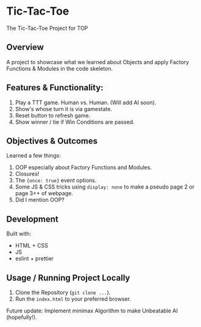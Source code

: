 # Tic-Tac-Toe

The Tic-Tac-Toe Project for TOP

## Overview

A project to showcase what we learned about Objects and apply Factory Functions & Modules in the code skeleton.

## Features & Functionality:

1. Play a TTT game. Human vs. Human. (Will add AI soon).
2. Show's whose turn it is via gamestate.
3. Reset button to refresh game.
4. Show winner / tie if Win Conditions are passed.

## Objectives & Outcomes

Learned a few things:

1. OOP especially about Factory Functions and Modules.
2. Closures!
3. The `{once: true}` event options.
4. Some JS & CSS tricks using `display: none` to make a pseudo page 2 or page 3++ of webpage.
5. Did I mention OOP?

## Development

Built with:

- HTML + CSS
- JS
- eslint + prettier

## Usage / Running Project Locally

1. Clone the Repository (`git clone ...`).
2. Run the `index.html` to your preferred browser.

Future update: Implement minimax Algorithm to make Unbeatable AI (hopefully!).
